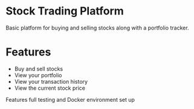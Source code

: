 # Stock Trading Platform

Basic platform for buying and selling stocks along with a portfolio tracker.

# Features
 - Buy and sell stocks
 - View your portfolio
 - View your transaction history
 - View the current stock price

Features full testing and Docker environment set up 